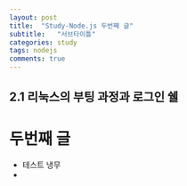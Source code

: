 ```yaml
---
layout: post
title:  "Study-Node.js 두번째 글"
subtitle:   "서브타이틀"
categories: study
tags: nodejs
comments: true
---
```

## 2.1 리눅스의 부팅 과정과 로그인 쉘


# 두번째 글

- 테스트 냉무
- 
